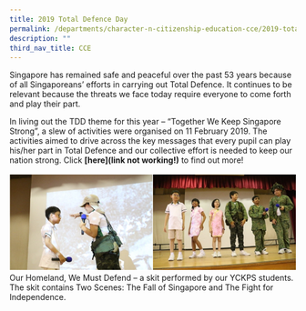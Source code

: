 ```yaml
---
title: 2019 Total Defence Day
permalink: /departments/character-n-citizenship-education-cce/2019-total-defence-day
description: ""
third_nav_title: CCE
---
```

Singapore has remained safe and peaceful over the past 53 years because of all Singaporeans’ efforts in carrying out Total Defence. It continues to be relevant because the threats we face today require everyone to come forth and play their part.

In living out the TDD theme for this year – “Together We Keep Singapore Strong”, a slew of activities were organised on 11 February 2019. The activities aimed to drive across the key messages that every pupil can play his/her part in Total Defence and our collective effort is needed to keep our nation strong. Click **[here](link not working!)** to find out more!

![Our Homeland, We Must Defend – a skit performed by our YCKPS students. The skit contains Two Scenes: The Fall of Singapore and The Fight for Independence.](/images/TDD2019_3.png)
Our Homeland, We Must Defend – a skit performed by our YCKPS students. The skit contains Two Scenes: The Fall of Singapore and The Fight for Independence.